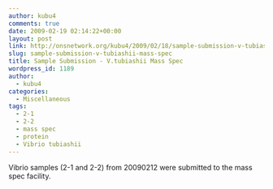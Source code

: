 ```yaml
---
author: kubu4
comments: true
date: 2009-02-19 02:14:22+00:00
layout: post
link: http://onsnetwork.org/kubu4/2009/02/18/sample-submission-v-tubiashii-mass-spec/
slug: sample-submission-v-tubiashii-mass-spec
title: Sample Submission - V.tubiashii Mass Spec
wordpress_id: 1189
author:
  - kubu4
categories:
  - Miscellaneous
tags:
  - 2-1
  - 2-2
  - mass spec
  - protein
  - Vibrio tubiashii
---
```


Vibrio samples (2-1 and 2-2) from 20090212 were submitted to the mass spec facility.
